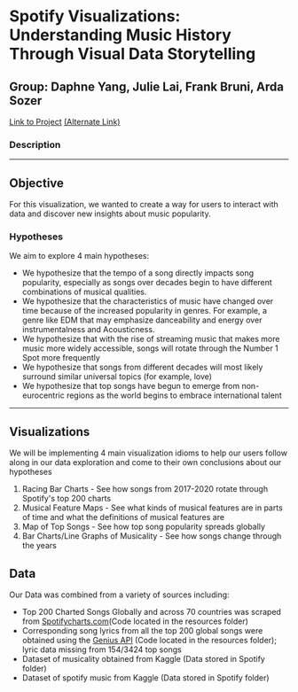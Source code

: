 # Spotify Visualizations: Understanding Music History Through Visual Data Storytelling

<h2>Group: Daphne Yang, Julie Lai, Frank Bruni, Arda Sozer</h2>

<a href=" https://people.ischool.berkeley.edu/~asozer/ ">Link to Project</a> <a href=" https://spotify-visualizations.vercel.app/ ">(Alternate Link)</a>

### Description

<hr>

<h2> Objective </h2>
<p>For this visualization, we wanted to create a way for users to interact with data and discover new insights about music popularity. </p>
<h3> Hypotheses </h3>
<p> We aim to explore 4 main hypotheses: </p>
  <ul>
    <li> We hypothesize that the tempo of a song directly impacts song popularity, especially as songs over decades begin to have different combinations of musical qualities. </li>
    <li> We hypothesize that the characteristics of music have changed over time because of the increased popularity in genres. For example, a genre like EDM that may emphasize danceability and energy over instrumentalness and Acousticness. </li>
    <li> We hypothesize that with the rise of streaming music that makes more music more widely accessible, songs will rotate through the Number 1 Spot more frequently </li>
    <li> We hypothesize that songs from different decades will most likely surround similar universal topics (for example, love) </li>
    <li> We hypothesize that top songs have begun to emerge from non-eurocentric regions as the world begins to embrace international talent </li>
  </ul>
<hr>

<h2> Visualizations </h2>
<p> We will be implementing 4 main visualization idioms to help our users follow along in our data exploration and come to their own conclusions about our hypotheses</p>
<ol>
  <li> Racing Bar Charts - See how songs from 2017-2020 rotate through Spotify's top 200 charts </li>
  <li> Musical Feature Maps - See what kinds of musical features are in parts of time and what the definitions of musical features are </li>
  <li> Map of Top Songs - See how top song popularity spreads globally </li>
  <li> Bar Charts/Line Graphs of Musicality - See how songs change through the years </li>
</ol>

<h2> Data </h2>
<p> Our Data was combined from a variety of sources including: </p>
<ul>
  <li>Top 200 Charted Songs Globally and across 70 countries was scraped from <a href="https://spotifycharts.com/regional">Spotifycharts.com</a>(Code located in the resources folder)</li>
  <li>Corresponding song lyrics from all the top 200 global songs were obtained using the <a href ="https://docs.genius.com/">Genius API</a> (Code located in the resources folder); lyric data missing from 154/3424 top songs</li>
  <li>Dataset of musicality obtained from Kaggle (Data stored in Spotify folder)</li>
  <li>Dataset of spotify music from Kaggle (Data stored in Spotify folder)</li>
</ul>
